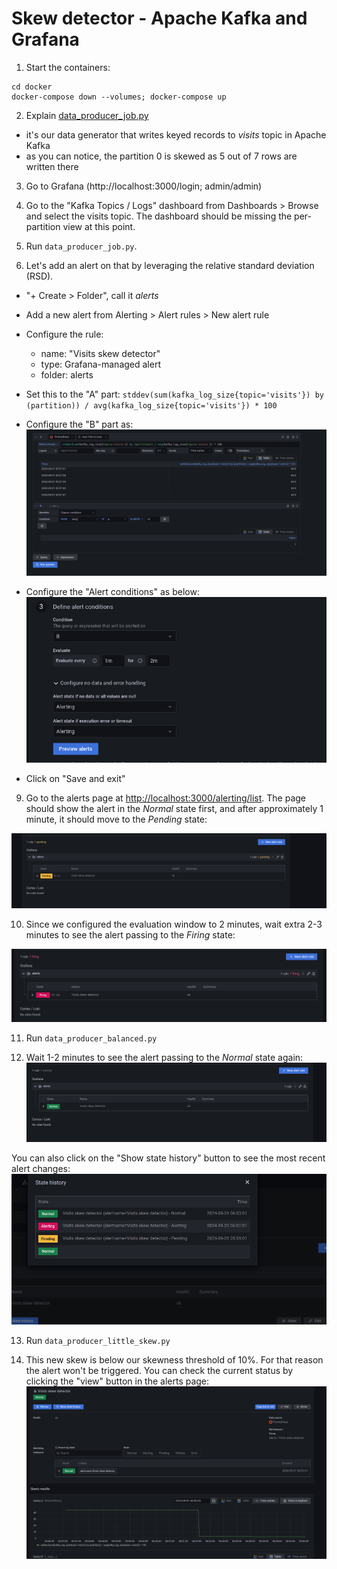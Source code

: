 # Skew detector - Apache Kafka and Grafana

1. Start the containers:
```
cd docker
docker-compose down --volumes; docker-compose up
```

2. Explain [data_producer_job.py](data_producer_job.py)
* it's our data generator that writes keyed records to _visits_ topic in Apache Kafka
* as you can notice, the partition 0 is skewed as 5 out of 7 rows are written there

3. Go to Grafana (http://localhost:3000/login; admin/admin) 

4. Go to the "Kafka Topics / Logs" dashboard from Dashboards > Browse and select the visits topic. 
The dashboard should be missing the per-partition view at this point.

5. Run `data_producer_job.py`.

6. Let's add an alert on that by leveraging the relative standard deviation (RSD). 

* "+ Create > Folder", call it _alerts_


* Add a new alert from Alerting > Alert rules > New alert rule
* Configure the rule:
  * name: "Visits skew detector"
  * type: Grafana-managed alert
  * folder: alerts
* Set this to the "A" part: 
`stddev(sum(kafka_log_size{topic='visits'}) by (partition)) / avg(kafka_log_size{topic='visits'}) * 100`

* Configure the "B" part as:
![config_b.png](assets/config_b.png)

* Configure the "Alert conditions" as below:
![config_conditions.png](assets/config_conditions.png)

* Click on "Save and exit"

9. Go to the alerts page at [http://localhost:3000/alerting/list](http://localhost:3000/alerting/list). The page should
show the alert in the _Normal_ state first, and after approximately 1 minute, it should move to the _Pending_ state:

![alert_pending.png](assets/alert_pending.png)

10. Since we configured the evaluation window to 2 minutes, wait extra 2-3 minutes to see the alert passing to the _Firing_ state:

![alert_firing.png](assets/alert_firing.png)

11. Run `data_producer_balanced.py`

12. Wait 1-2 minutes to see the alert passing to the _Normal_ state again:
![alert_normal.png](assets/alert_normal.png)

You can also click on the "Show state history" button to see the most recent alert changes:
![alert_history.png](assets/alert_history.png)

13. Run `data_producer_little_skew.py`

14. This new skew is below our skewness threshold of 10%. For that reason the alert won't be triggered. You can 
check the current status by clicking the "view" button in the alerts page:
![alert_status.png](assets/alert_status.png)
